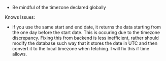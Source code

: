 - Be mindful of the timezone declared globally

Knows Issues:
- If you use the same start and end date, it returns the data starting from the one day before the start date. This is occuring due to the timezone discrepancy. Fixing this from backend is less inefficient, rather should modify the database such way that it stores the date in UTC and then convert it to the local timezone when fetching. I will fix this if time allows.